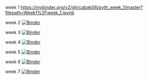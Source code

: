  week 1  https://mybinder.org/v2/gh/cabak06/pyth_week_1/master?filepath=Week1%2Fweek_1.ipynb
 
 week 2 [![Binder](https://mybinder.org/badge_logo.svg)](https://mybinder.org/v2/gh/cabak06/pyth_week_1/master?filepath=week_2)
 
 week 3 [![Binder](https://mybinder.org/badge_logo.svg)](https://mybinder.org/v2/gh/cabak06/pyth_week_1/master?filepath=week_3)
 
 week 4 [![Binder](https://mybinder.org/badge_logo.svg)](https://mybinder.org/v2/gh/cabak06/pyth_week_1/master?filepath=week_4)
 
 week 5 [![Binder](https://mybinder.org/badge_logo.svg)](https://mybinder.org/v2/gh/cabak06/pyth_week_1/master?filepath=week_5)
 
 week 6 [![Binder](https://mybinder.org/badge_logo.svg)](https://mybinder.org/v2/gh/cabak06/pyth_week_1/master?filepath=week_6)
 
 week 7 [![Binder](https://mybinder.org/badge_logo.svg)](https://mybinder.org/v2/gh/cabak06/pyth_week_1/master?filepath=week_7)
